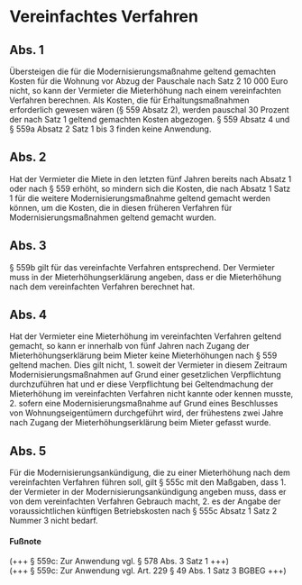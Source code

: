 # Vereinfachtes Verfahren



## Abs. 1

 Übersteigen die für die Modernisierungsmaßnahme geltend gemachten Kosten für die Wohnung vor Abzug der Pauschale nach Satz 2 10 000 Euro nicht, so kann der Vermieter die Mieterhöhung nach einem vereinfachten Verfahren berechnen. Als Kosten, die für Erhaltungsmaßnahmen erforderlich gewesen wären (§ 559 Absatz 2), werden pauschal 30 Prozent der nach Satz 1 geltend gemachten Kosten abgezogen. § 559 Absatz 4 und § 559a Absatz 2 Satz 1 bis 3 finden keine Anwendung.

## Abs. 2

 Hat der Vermieter die Miete in den letzten fünf Jahren bereits nach Absatz 1 oder nach § 559 erhöht, so mindern sich die Kosten, die nach Absatz 1 Satz 1 für die weitere Modernisierungsmaßnahme geltend gemacht werden können, um die Kosten, die in diesen früheren Verfahren für Modernisierungsmaßnahmen geltend gemacht wurden.

## Abs. 3

 § 559b gilt für das vereinfachte Verfahren entsprechend. Der Vermieter muss in der Mieterhöhungserklärung angeben, dass er die Mieterhöhung nach dem vereinfachten Verfahren berechnet hat.

## Abs. 4

 Hat der Vermieter eine Mieterhöhung im vereinfachten Verfahren geltend gemacht, so kann er innerhalb von fünf Jahren nach Zugang der Mieterhöhungserklärung beim Mieter keine Mieterhöhungen nach § 559 geltend machen. Dies gilt nicht,  1.
 soweit der Vermieter in diesem Zeitraum Modernisierungsmaßnahmen auf Grund einer gesetzlichen Verpflichtung durchzuführen hat und er diese Verpflichtung bei Geltendmachung der Mieterhöhung im vereinfachten Verfahren nicht kannte oder kennen musste,
 2.
 sofern eine Modernisierungsmaßnahme auf Grund eines Beschlusses von Wohnungseigentümern durchgeführt wird, der frühestens zwei Jahre nach Zugang der Mieterhöhungserklärung beim Mieter gefasst wurde.


## Abs. 5

 Für die Modernisierungsankündigung, die zu einer Mieterhöhung nach dem vereinfachten Verfahren führen soll, gilt § 555c mit den Maßgaben, dass  1.
 der Vermieter in der Modernisierungsankündigung angeben muss, dass er von dem vereinfachten Verfahren Gebrauch macht,
 2.
 es der Angabe der voraussichtlichen künftigen Betriebskosten nach § 555c Absatz 1 Satz 2 Nummer 3 nicht bedarf.
#### Fußnote

(+++ § 559c: Zur Anwendung vgl. § 578 Abs. 3 Satz 1 +++)   
(+++ § 559c: Zur Anwendung vgl. Art. 229 § 49 Abs. 1 Satz 3 BGBEG +++) 

